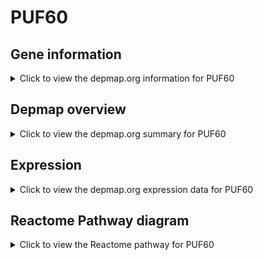 <h1>PUF60</h1>

<h2>Gene information</h2>
<details>
  <summary>Click to view the depmap.org information for PUF60</summary>
  <p><a href="https://depmap.org/portal/gene/PUF60?tab=about" target="_BLANK">Open page in a new tab...</a></p>
  <iframe src="https://depmap.org/portal/gene/PUF60?tab=about" style="border:none;width:100%;height:800px"></iframe>
</details>

<h2>Depmap overview</h2>
<details>
  <summary>Click to view the depmap.org summary for PUF60</summary>
  <p><a href="https://depmap.org/portal/gene/PUF60?tab=overview" target="_BLANK">Open page in a new tab...</a></p>
  <iframe src="https://depmap.org/portal/gene/PUF60?tab=overview" style="border:none;width:100%;height:800px"></iframe>
</details>

<h2>Expression</h2>
<details>
  <summary>Click to view the depmap.org expression data for PUF60</summary>
  <p><a href="https://depmap.org/portal/gene/PUF60?tab=characterization" target="_BLANK">Open page in a new tab...</a></p>
  <iframe src="https://depmap.org/portal/gene/PUF60?tab=characterization" style="border:none;width:100%;height:800px"></iframe>
</details>



<h2>Reactome Pathway diagram</h2>
<details>
  <summary>Click to view the Reactome pathway for PUF60</summary>
  <p><a href="https://reactome.org/PathwayBrowser/#/R-HSA-72163" target="_BLANK">Open page in a new tab...</a></p>
  <p>mRNA Splicing - Major Pathway</p>
<iframe src="https://reactome.org/PathwayBrowser/#/R-HSA-72163" style="border:none;width:100%;height:800px"></iframe>
</details>



